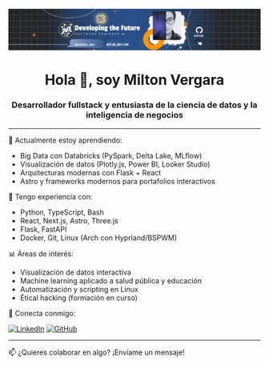 [![banner](banner_full_github.png)](https://portfolio-milton-vergara-garcia.netlify.app)

<h1 align="center">Hola 👋, soy Milton Vergara</h1>
<h3 align="center">Desarrollador fullstack y entusiasta de la ciencia de datos y la inteligencia de negocios</h3>

---

🌱 Actualmente estoy aprendiendo:

- Big Data con Databricks (PySpark, Delta Lake, MLflow)
- Visualización de datos (Plotly.js, Power BI, Looker Studio)
- Arquitecturas modernas con Flask + React
- Astro y frameworks modernos para portafolios interactivos

🧠 Tengo experiencia con:

- Python, TypeScript, Bash
- React, Next.js, Astro, Three.js
- Flask, FastAPI
- Docker, Git, Linux (Arch con Hyprland/BSPWM)

📊 Áreas de interés:

- Visualización de datos interactiva
- Machine learning aplicado a salud pública y educación
- Automatización y scripting en Linux
- Étical hacking (formación en curso)

🔗 Conecta conmigo:

[![LinkedIn](https://img.shields.io/badge/-LinkedIn-blue?logo=linkedin&style=flat-square)](https://www.linkedin.com/in/miltonvergaragarcia/)
[![GitHub](https://img.shields.io/badge/-GitHub-181717?logo=github&style=flat-square)](https://github.com/MiltonVergaraGarcia)

---

📫 ¿Quieres colaborar en algo? ¡Envíame un mensaje!

